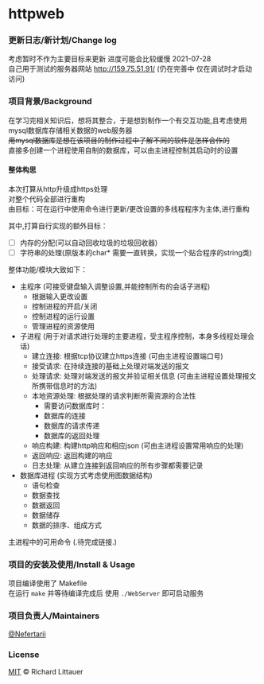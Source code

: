 # httpweb
### 更新日志/新计划/Change log
考虑暂时不作为主要目标来更新 进度可能会比较缓慢 2021-07-28  
自己用于测试的服务器网站 http://159.75.51.91/ (仍在完善中 仅在调试时才启动访问)  

### 项目背景/Background
在学习完相关知识后，想将其整合，于是想到制作一个有交互功能,且考虑使用mysql数据库存储相关数据的web服务器  
<s>用mysql数据库是想在该项目的制作过程中了解不同的软件是怎样合作的</s>     
直接多创建一个进程使用自制的数据库，可以由主进程控制其启动时的设置

#### 整体构思
本次打算从http升级成https处理  
对整个代码全部进行重构   
由目标：可在运行中使用命令进行更新/更改设置的多线程程序为主体,进行重构  

其中,打算自行实现的额外目标：  
- [ ] 内存的分配(可以自动回收垃圾的垃圾回收器)  
- [ ] 字符串的处理(原版本的char* 需要一直转换，实现一个贴合程序的string类)  

整体功能/模块大致如下：  
* 主程序 (可接受键盘输入调整设置,并能控制所有的会话子进程)
	* 根据输入更改设置
	* 控制进程的开启/关闭 
	* 控制进程的运行设置
	* 管理进程的资源使用 
* 子进程 (用于对请求进行处理的主要进程，受主程序控制，本身多线程处理会话)   
	* 建立连接: 根据tcp协议建立https连接 (可由主进程设置端口号)
	* 接受请求: 在持续连接的基础上处理对端发送的报文
	* 处理请求: 处理对端发送的报文并验证相关信息 (可由主进程设置处理报文所携带信息时的方法)
	* 本地资源处理: 根据处理的请求判断所需资源的合法性
		* 需要访问数据库时：  
		* 数据库的连接
		* 数据库的请求传递
		* 数据库的返回处理
	* 响应构建: 构建http响应和相应json (可由主进程设置常用响应的处理)
	* 返回响应: 返回构建的响应 
	* 日志处理: 从建立连接到返回响应的所有步骤都需要记录
* 数据库进程 (实现方式考虑使用图数据结构)
	* 语句检查
	* 数据查找
	* 数据返回
	* 数据储存
	* 数据的排序、组成方式

主进程中的可用命令 (.待完成链接.)  

### 项目的安装及使用/Install & Usage
项目编译使用了 Makefile   
在运行 ```make``` 并等待编译完成后 
使用 ```./WebServer``` 即可启动服务  

### 项目负责人/Maintainers

[@Nefertarii](https://github.com/Nefertarii)

### License

[MIT](https://github.com/Nefertarii/WebServer/blob/master/LICENSE) © Richard Littauer
